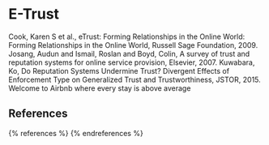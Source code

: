 E-Trust
=======

Cook, Karen S et al., eTrust: Forming Relationships in the Online World: Forming Relationships in the Online World, Russell Sage Foundation, 2009. Josang, Audun and Ismail, Roslan and Boyd, Colin, A survey of trust and reputation systems for online service provision, Elsevier, 2007. Kuwabara, Ko, Do Reputation Systems Undermine Trust? Divergent Effects of Enforcement Type on Generalized Trust and Trustworthiness, JSTOR, 2015. Welcome to Airbnb where every stay is above average

References
----------

{% references %} {% endreferences %}
